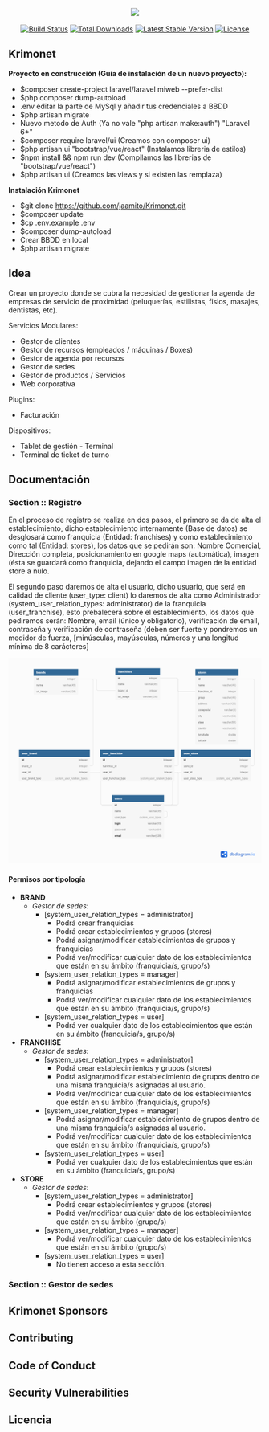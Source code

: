 <p align="center"><img src="https://res.cloudinary.com/dtfbvvkyp/image/upload/v1566331377/laravel-logolockup-cmyk-red.svg" width="400"></p>

<p align="center">
<a href="https://travis-ci.org/laravel/framework"><img src="https://travis-ci.org/laravel/framework.svg" alt="Build Status"></a>
<a href="https://packagist.org/packages/laravel/framework"><img src="https://poser.pugx.org/laravel/framework/d/total.svg" alt="Total Downloads"></a>
<a href="https://packagist.org/packages/laravel/framework"><img src="https://poser.pugx.org/laravel/framework/v/stable.svg" alt="Latest Stable Version"></a>
<a href="https://packagist.org/packages/laravel/framework"><img src="https://poser.pugx.org/laravel/framework/license.svg" alt="License"></a>
</p>

## Krimonet

**Proyecto en construcción (Guía de instalación de un nuevo proyecto):**

- $composer create-project laravel/laravel miweb --prefer-dist
- $php composer dump-autoload
- .env editar la parte de MySql y añadir tus credenciales a BBDD
- $php artisan migrate
- Nuevo metodo de Auth (Ya no vale "php artisan make:auth") "Laravel 6+"
- $composer require laravel/ui (Creamos con composer ui)
- $php artisan ui "bootstrap/vue/react" (Instalamos libreria de estilos)
- $npm install && npm run dev (Compilamos las librerias de "bootstrap/vue/react")
- $php artisan ui (Creamos las views y si existen las remplaza)

**Instalación Krimonet**

- $git clone https://github.com/jaamito/Krimonet.git
- $composer update
- $cp .env.example .env
- $composer dump-autoload
- Crear BBDD en local
- $php artisan migrate

## Idea
Crear un proyecto donde se cubra la necesidad de gestionar la agenda de empresas de servicio de proximidad 
(peluquerías, estilistas, fisios, masajes, dentistas, etc).

Servicios Modulares:
- Gestor de clientes
- Gestor de recursos (empleados / máquinas / Boxes)
- Gestor de agenda por recursos
- Gestor de sedes
- Gestor de productos / Servicios
- Web corporativa

Plugins:
- Facturación

Dispositivos:
- Tablet de gestión - Terminal
- Terminal de ticket de turno

## Documentación
### Section :: Registro
En el proceso de registro se realiza en dos pasos, el primero se da de alta el establecimiento, dicho establecimiento internamente (Base de datos) se desglosará 
como franquicia (Entidad: franchises) y como establecimiento como tal (Entidad: stores), los datos que se pedirán son: Nombre Comercial, Dirección completa, 
posicionamiento en google maps (automática), imagen (ésta se guardará como franquicia, dejando el campo imagen de la entidad store a nulo.

El segundo paso daremos de alta el usuario, dicho usuario, que será en calidad de cliente (user_type: client) lo daremos de alta como Administrador 
(system_user_relation_types: administrator) de la franquicia (user_franchise), esto prebalecerá sobre el establecimiento, los datos que pediremos serán:
Nombre, email (único y obligatorio), verificación de email, contraseña y verificación de contraseña (deben ser fuerte y pondremos un medidor de fuerza, 
[minúsculas, mayúsculas, números y una longitud mínima de 8 carácteres]

![BD :: Accounts](/docs/Krimonet_Accounts_DB.png)

#### Permisos por tipología
- **BRAND**
	- *Gestor de sedes*:
		- [system_user_relation_types = administrator]
			- Podrá crear franquicias
			- Podrá crear establecimientos y grupos (stores)
			- Podrá asignar/modificar establecimientos de grupos y franquicias
			- Podrá ver/modificar cualquier dato de los establecimientos que están en su ámbito (franquicia/s, grupo/s)
		- [system_user_relation_types = manager]
			- Podrá asignar/modificar establecimientos de grupos y franquicias
			- Podrá ver/modificar cualquier dato de los establecimientos que están en su ámbito (franquicia/s, grupo/s)
		- [system_user_relation_types = user]
			- Podrá ver cualquier dato de los establecimientos que están en su ámbito (franquicia/s, grupo/s)
- **FRANCHISE**
	- *Gestor de sedes*:
		- [system_user_relation_types = administrator]
			- Podrá crear establecimientos y grupos (stores)
			- Podrá asignar/modificar establecimiento de grupos dentro de una misma franquicia/s asignadas al usuario.
			- Podrá ver/modificar cualquier dato de los establecimientos que están en su ámbito (franquicia/s, grupo/s)
		- [system_user_relation_types = manager]
			- Podrá asignar/modificar establecimiento de grupos dentro de una misma franquicia/s asignadas al usuario.
			- Podrá ver/modificar cualquier dato de los establecimientos que están en su ámbito (franquicia/s, grupo/s)
		- [system_user_relation_types = user]
			- Podrá ver cualquier dato de los establecimientos que están en su ámbito (franquicia/s, grupo/s)
- **STORE**
	- *Gestor de sedes*:
		- [system_user_relation_types = administrator]
			- Podrá crear establecimientos y grupos (stores)
			- Podrá ver/modificar cualquier dato de los establecimientos que están en su ámbito (grupo/s)
		- [system_user_relation_types = manager]
			- Podrá ver/modificar cualquier dato de los establecimientos que están en su ámbito (grupo/s)
		- [system_user_relation_types = user]
			- No tienen acceso a esta sección.

### Section :: Gestor de sedes

## Krimonet Sponsors


## Contributing


## Code of Conduct


## Security Vulnerabilities


## Licencia
